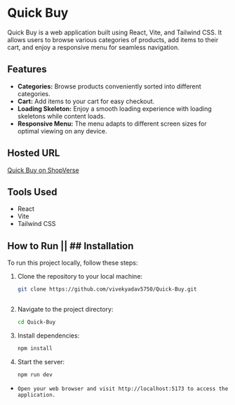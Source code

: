 # Quick Buy

Quick Buy is a web application built using React, Vite, and Tailwind CSS. It allows users to browse various categories of products, add items to their cart, and enjoy a responsive menu for seamless navigation.

## Features

- **Categories:** Browse products conveniently sorted into different categories.
- **Cart:** Add items to your cart for easy checkout.
- **Loading Skeleton:** Enjoy a smooth loading experience with loading skeletons while content loads.
- **Responsive Menu:** The menu adapts to different screen sizes for optimal viewing on any device.

## Hosted URL

[Quick Buy on ShopVerse](https://quick-buy-tau.vercel.app/)


## Tools Used

- React
- Vite
- Tailwind CSS

## How to Run || ## Installation

To run this project locally, follow these steps:

1. Clone the repository to your local machine:

   ```bash
   git clone https://github.com/vivekyadav5750/Quick-Buy.git
  
2. Navigate to the project directory:
   ```bash
   cd Quick-Buy
    ```
3. Install dependencies:
   ```bash
   npm install

4. Start the server:
   ```bash
   npm run dev
- `Open your web browser and visit http://localhost:5173 to access the application.`
